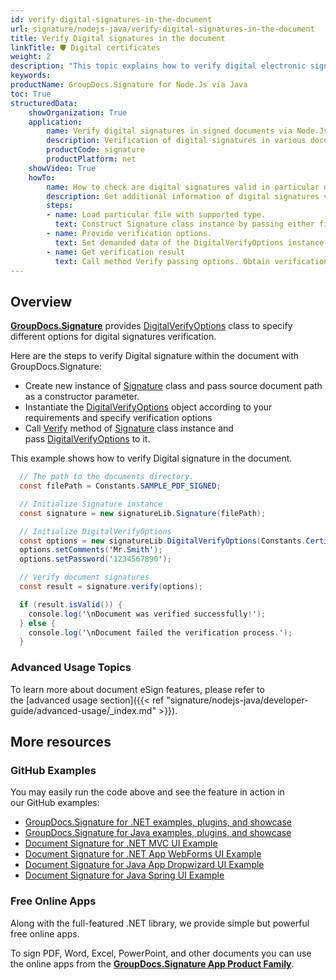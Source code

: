 ```yaml
---
id: verify-digital-signatures-in-the-document
url: signature/nodejs-java/verify-digital-signatures-in-the-document
title: Verify Digital signatures in the document
linkTitle: 🛡 Digital certificates
weight: 2
description: "This topic explains how to verify digital electronic signatures with GroupDocs.Signature API."
keywords: 
productName: GroupDocs.Signature for Node.Js via Java 
toc: True
structuredData:
    showOrganization: True
    application:    
        name: Verify digital signatures in signed documents via Node.Js    
        description: Verification of digital signatures in various documents in convenient way with Node.Js language and GroupDocs.Signature for Node.Js via Java APIs
        productCode: signature
        productPlatform: net 
    showVideo: True
    howTo:
        name: How to check are digital signatures valid in particular document using Node.Js 
        description: Get additional information of digital signatures validation for any documents in Node.Js
        steps:
        - name: Load particular file with supported type.
          text: Construct Signature class instance by passing either file path or stream. 
        - name: Provide verification options. 
          text: Set demanded data of the DigitalVerifyOptions instance such as comment text and type of text verification.
        - name: Get verification result
          text: Call method Verify passing options. Obtain verification result whose property IsValid must be true if verification succeed.
---
```

## Overview
[**GroupDocs.Signature**](https://products.groupdocs.com/signature/nodejs-java) provides [DigitalVerifyOptions](https://reference.groupdocs.com/signature/nodejs-java/groupdocs.signature.options/digitalverifyoptions) class to specify different options for digital signatures verification.

Here are the steps to verify Digital signature within the document with GroupDocs.Signature:

* Create new instance of [Signature](https://reference.groupdocs.com/signature/nodejs-java/groupdocs.signature/signature) class and pass source document path as a constructor parameter.
* Instantiate the [DigitalVerifyOptions](https://reference.groupdocs.com/signature/nodejs-java/groupdocs.signature.options/digitalverifyoptions) object according to your requirements and specify verification options
* Call [Verify](https://reference.groupdocs.com/signature/nodejs-java/groupdocs.signature/signature/verify) method of [Signature](https://reference.groupdocs.com/signature/nodejs-java/groupdocs.signature/signature) class instance and pass [DigitalVerifyOptions](https://reference.groupdocs.com/signature/nodejs-java/groupdocs.signature.options/digitalverifyoptions) to it.

This example shows how to verify Digital signature in the document.

```csharp
  // The path to the documents directory.
  const filePath = Constants.SAMPLE_PDF_SIGNED; 

  // Initialize Signature instance
  const signature = new signatureLib.Signature(filePath);

  // Initialize DigitalVerifyOptions
  const options = new signatureLib.DigitalVerifyOptions(Constants.CertificatePfx);
  options.setComments('Mr.Smith');
  options.setPassword('1234567890');

  // Verify document signatures
  const result = signature.verify(options);

  if (result.isValid()) {
    console.log('\nDocument was verified successfully!');
  } else {
    console.log('\nDocument failed the verification process.');
  }
```

### Advanced Usage Topics

To learn more about document eSign features, please refer to the [advanced usage section]({{< ref "signature/nodejs-java/developer-guide/advanced-usage/_index.md" >}}).

## More resources

### GitHub Examples

You may easily run the code above and see the feature in action in our GitHub examples:

* [GroupDocs.Signature for .NET 
examples, plugins, and showcase](https://github.com/groupdocs-signature/GroupDocs.Signature-for-.NET)
* [GroupDocs.Signature for Java examples, plugins, and showcase](https://github.com/groupdocs-signature/GroupDocs.Signature-for-Java)
* [Document Signature for .NET MVC UI Example](https://github.com/groupdocs-signature/GroupDocs.Signature-for-.NET-MVC)
* [Document Signature for .NET App WebForms UI Example](https://github.com/groupdocs-signature/GroupDocs.Signature-for-.NET-WebForms)
* [Document Signature for Java App Dropwizard UI Example](https://github.com/groupdocs-signature/GroupDocs.Signature-for-Java-Dropwizard)
* [Document Signature for Java Spring UI Example](https://github.com/groupdocs-signature/GroupDocs.Signature-for-Java-Spring)

### Free Online Apps

Along with the full-featured .NET library, we provide simple but powerful free online apps.

To sign PDF, Word, Excel, PowerPoint, and other documents you can use the online apps from the **[GroupDocs.Signature App Product Family](https://products.groupdocs.app/signature/family)**.
